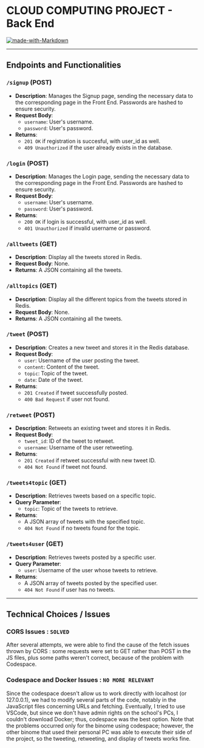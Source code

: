 # **CLOUD COMPUTING PROJECT - Back End**

[![made-with-Markdown](https://img.shields.io/badge/Made%20with-Markdown-1f425f.svg)](http://commonmark.org)

---

## Endpoints and Functionalities

### `/signup` (POST)
- **Description**: Manages the Signup page, sending the necessary data to the corresponding page in the Front End. Passwords are hashed to ensure security.
- **Request Body**:
  - `username`: User's username.
  - `password`: User's password.
- **Returns**:
  - `201 OK` if registration is succesful, with user_id as well.
  - `409 Unauthorized` if the user already exists in the database.

### `/login` (POST)
- **Description**: Manages the Login page, sending the necessary data to the corresponding page in the Front End. Passwords are hashed to ensure security.
- **Request Body**:
  - `username`: User's username.
  - `password`: User's password.
- **Returns**:
  - `200 OK` if login is successful, with user_id as well.
  - `401 Unauthorized` if invalid username or password.

### `/alltweets` (GET)
- **Description**: Display all the tweets stored in Redis.
- **Request Body**: None.
- **Returns**: A JSON containing all the tweets.

### `/alltopics` (GET)
- **Description**: Display all the different topics from the tweets stored in Redis.
- **Request Body**: None.
- **Returns**: A JSON containing all the tweets.

### `/tweet` (POST)
- **Description**: Creates a new tweet and stores it in the Redis database.
- **Request Body**:
  - `user`: Username of the user posting the tweet.
  - `content`: Content of the tweet.
  - `topic`: Topic of the tweet.
  - `date`: Date of the tweet.
- **Returns**:
  - `201 Created` if tweet successfully posted.
  - `400 Bad Request` if user not found.

### `/retweet` (POST)
- **Description**: Retweets an existing tweet and stores it in Redis.
- **Request Body**:
  - `tweet_id`: ID of the tweet to retweet.
  - `username`: Username of the user retweeting.
- **Returns**:
  - `201 Created` if retweet successful with new tweet ID.
  - `404 Not Found` if tweet not found.

### `/tweets4topic` (GET)
- **Description**: Retrieves tweets based on a specific topic.
- **Query Parameter**:
  - `topic`: Topic of the tweets to retrieve.
- **Returns**:
  - A JSON array of tweets with the specified topic.
  - `404 Not Found` if no tweets found for the topic.

### `/tweets4user` (GET)
- **Description**: Retrieves tweets posted by a specific user.
- **Query Parameter**:
  - `user`: Username of the user whose tweets to retrieve.
- **Returns**:
  - A JSON array of tweets posted by the specified user.
  - `404 Not Found` if user has no tweets.

---

## Technical Choices / Issues

### CORS Issues : `SOLVED`
  
  After several attempts, we were able to find the cause of the fetch issues thrown by CORS : some requests were set to GET rather than POST in the JS files, plus some paths weren't correct, because of the problem with Codespace.

### Codespace and Docker Issues : `NO MORE RELEVANT`

  Since the codespace doesn't allow us to work directly with localhost (or 127.0.0.1), we had to modify several parts of the code, notably in the JavaScript files concerning URLs and fetching. Eventually, I tried to use VSCode, but since we don't have admin rights on the school's PCs, I couldn't download Docker; thus, codespace was the best option. Note that the problems occurred only for the binome using codespace; however, the other binome that used their personal PC was able to execute their side of the project, so the tweeting, retweeting, and display of tweets works fine.
